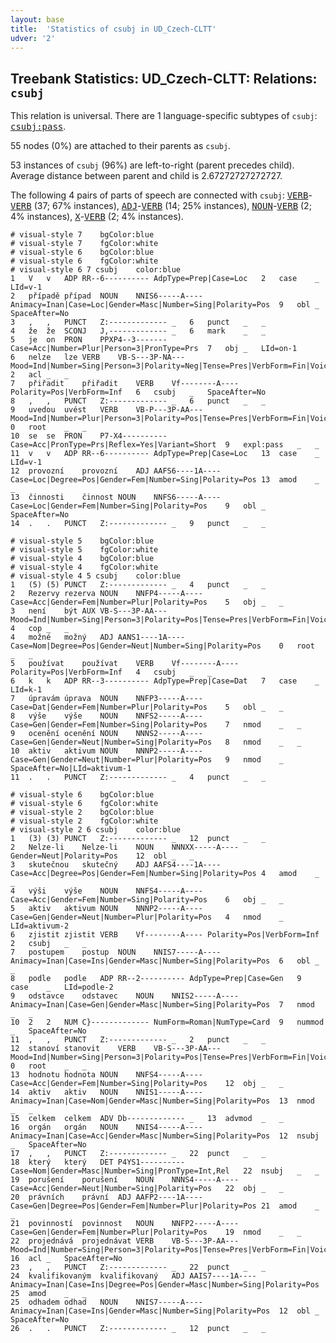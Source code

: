 ```yaml
---
layout: base
title:  'Statistics of csubj in UD_Czech-CLTT'
udver: '2'
---
```


## Treebank Statistics: UD_Czech-CLTT: Relations: `csubj`

This relation is universal.
There are 1 language-specific subtypes of `csubj`: <tt><a href="cs_cltt-dep-csubj-pass.html">csubj:pass</a></tt>.

55 nodes (0%) are attached to their parents as `csubj`.

53 instances of `csubj` (96%) are left-to-right (parent precedes child).
Average distance between parent and child is 2.67272727272727.

The following 4 pairs of parts of speech are connected with `csubj`: <tt><a href="cs_cltt-pos-VERB.html">VERB</a></tt>-<tt><a href="cs_cltt-pos-VERB.html">VERB</a></tt> (37; 67% instances), <tt><a href="cs_cltt-pos-ADJ.html">ADJ</a></tt>-<tt><a href="cs_cltt-pos-VERB.html">VERB</a></tt> (14; 25% instances), <tt><a href="cs_cltt-pos-NOUN.html">NOUN</a></tt>-<tt><a href="cs_cltt-pos-VERB.html">VERB</a></tt> (2; 4% instances), <tt><a href="cs_cltt-pos-X.html">X</a></tt>-<tt><a href="cs_cltt-pos-VERB.html">VERB</a></tt> (2; 4% instances).


~~~ conllu
# visual-style 7	bgColor:blue
# visual-style 7	fgColor:white
# visual-style 6	bgColor:blue
# visual-style 6	fgColor:white
# visual-style 6 7 csubj	color:blue
1	V	v	ADP	RR--6----------	AdpType=Prep|Case=Loc	2	case	_	LId=v-1
2	případě	případ	NOUN	NNIS6-----A----	Animacy=Inan|Case=Loc|Gender=Masc|Number=Sing|Polarity=Pos	9	obl	_	SpaceAfter=No
3	,	,	PUNCT	Z:-------------	_	6	punct	_	_
4	že	že	SCONJ	J,-------------	_	6	mark	_	_
5	je	on	PRON	PPXP4--3-------	Case=Acc|Number=Plur|Person=3|PronType=Prs	7	obj	_	LId=on-1
6	nelze	lze	VERB	VB-S---3P-NA---	Mood=Ind|Number=Sing|Person=3|Polarity=Neg|Tense=Pres|VerbForm=Fin|Voice=Act	2	acl	_	_
7	přiřadit	přiřadit	VERB	Vf--------A----	Polarity=Pos|VerbForm=Inf	6	csubj	_	SpaceAfter=No
8	,	,	PUNCT	Z:-------------	_	6	punct	_	_
9	uvedou	uvést	VERB	VB-P---3P-AA---	Mood=Ind|Number=Plur|Person=3|Polarity=Pos|Tense=Pres|VerbForm=Fin|Voice=Act	0	root	_	_
10	se	se	PRON	P7-X4----------	Case=Acc|PronType=Prs|Reflex=Yes|Variant=Short	9	expl:pass	_	_
11	v	v	ADP	RR--6----------	AdpType=Prep|Case=Loc	13	case	_	LId=v-1
12	provozní	provozní	ADJ	AAFS6----1A----	Case=Loc|Degree=Pos|Gender=Fem|Number=Sing|Polarity=Pos	13	amod	_	_
13	činnosti	činnost	NOUN	NNFS6-----A----	Case=Loc|Gender=Fem|Number=Sing|Polarity=Pos	9	obl	_	SpaceAfter=No
14	.	.	PUNCT	Z:-------------	_	9	punct	_	_

~~~


~~~ conllu
# visual-style 5	bgColor:blue
# visual-style 5	fgColor:white
# visual-style 4	bgColor:blue
# visual-style 4	fgColor:white
# visual-style 4 5 csubj	color:blue
1	(5)	(5)	PUNCT	Z:-------------	_	4	punct	_	_
2	Rezervy	rezerva	NOUN	NNFP4-----A----	Case=Acc|Gender=Fem|Number=Plur|Polarity=Pos	5	obj	_	_
3	není	být	AUX	VB-S---3P-AA---	Mood=Ind|Number=Sing|Person=3|Polarity=Pos|Tense=Pres|VerbForm=Fin|Voice=Act	4	cop	_	_
4	možné	možný	ADJ	AANS1----1A----	Case=Nom|Degree=Pos|Gender=Neut|Number=Sing|Polarity=Pos	0	root	_	_
5	používat	používat	VERB	Vf--------A----	Polarity=Pos|VerbForm=Inf	4	csubj	_	_
6	k	k	ADP	RR--3----------	AdpType=Prep|Case=Dat	7	case	_	LId=k-1
7	úpravám	úprava	NOUN	NNFP3-----A----	Case=Dat|Gender=Fem|Number=Plur|Polarity=Pos	5	obl	_	_
8	výše	výše	NOUN	NNFS2-----A----	Case=Gen|Gender=Fem|Number=Sing|Polarity=Pos	7	nmod	_	_
9	ocenění	ocenění	NOUN	NNNS2-----A----	Case=Gen|Gender=Neut|Number=Sing|Polarity=Pos	8	nmod	_	_
10	aktiv	aktivum	NOUN	NNNP2-----A----	Case=Gen|Gender=Neut|Number=Plur|Polarity=Pos	9	nmod	_	SpaceAfter=No|LId=aktivum-1
11	.	.	PUNCT	Z:-------------	_	4	punct	_	_

~~~


~~~ conllu
# visual-style 6	bgColor:blue
# visual-style 6	fgColor:white
# visual-style 2	bgColor:blue
# visual-style 2	fgColor:white
# visual-style 2 6 csubj	color:blue
1	(3)	(3)	PUNCT	Z:-------------	_	12	punct	_	_
2	Nelze-li	Nelze-li	NOUN	NNNXX-----A----	Gender=Neut|Polarity=Pos	12	obl	_	_
3	skutečnou	skutečný	ADJ	AAFS4----1A----	Case=Acc|Degree=Pos|Gender=Fem|Number=Sing|Polarity=Pos	4	amod	_	_
4	výši	výše	NOUN	NNFS4-----A----	Case=Acc|Gender=Fem|Number=Sing|Polarity=Pos	6	obj	_	_
5	aktiv	aktivum	NOUN	NNNP2-----A----	Case=Gen|Gender=Neut|Number=Plur|Polarity=Pos	4	nmod	_	LId=aktivum-2
6	zjistit	zjistit	VERB	Vf--------A----	Polarity=Pos|VerbForm=Inf	2	csubj	_	_
7	postupem	postup	NOUN	NNIS7-----A----	Animacy=Inan|Case=Ins|Gender=Masc|Number=Sing|Polarity=Pos	6	obl	_	_
8	podle	podle	ADP	RR--2----------	AdpType=Prep|Case=Gen	9	case	_	LId=podle-2
9	odstavce	odstavec	NOUN	NNIS2-----A----	Animacy=Inan|Case=Gen|Gender=Masc|Number=Sing|Polarity=Pos	7	nmod	_	_
10	2	2	NUM	C}-------------	NumForm=Roman|NumType=Card	9	nummod	_	SpaceAfter=No
11	,	,	PUNCT	Z:-------------	_	2	punct	_	_
12	stanoví	stanovit	VERB	VB-S---3P-AA---	Mood=Ind|Number=Sing|Person=3|Polarity=Pos|Tense=Pres|VerbForm=Fin|Voice=Act	0	root	_	_
13	hodnotu	hodnota	NOUN	NNFS4-----A----	Case=Acc|Gender=Fem|Number=Sing|Polarity=Pos	12	obj	_	_
14	aktiv	aktiv	NOUN	NNIS1-----A----	Animacy=Inan|Case=Nom|Gender=Masc|Number=Sing|Polarity=Pos	13	nmod	_	_
15	celkem	celkem	ADV	Db-------------	_	13	advmod	_	_
16	orgán	orgán	NOUN	NNIS4-----A----	Animacy=Inan|Case=Acc|Gender=Masc|Number=Sing|Polarity=Pos	12	nsubj	_	SpaceAfter=No
17	,	,	PUNCT	Z:-------------	_	22	punct	_	_
18	který	který	DET	P4YS1----------	Case=Nom|Gender=Masc|Number=Sing|PronType=Int,Rel	22	nsubj	_	_
19	porušení	porušení	NOUN	NNNS4-----A----	Case=Acc|Gender=Neut|Number=Sing|Polarity=Pos	22	obj	_	_
20	právních	právní	ADJ	AAFP2----1A----	Case=Gen|Degree=Pos|Gender=Fem|Number=Plur|Polarity=Pos	21	amod	_	_
21	povinností	povinnost	NOUN	NNFP2-----A----	Case=Gen|Gender=Fem|Number=Plur|Polarity=Pos	19	nmod	_	_
22	projednává	projednávat	VERB	VB-S---3P-AA---	Mood=Ind|Number=Sing|Person=3|Polarity=Pos|Tense=Pres|VerbForm=Fin|Voice=Act	16	acl	_	SpaceAfter=No
23	,	,	PUNCT	Z:-------------	_	22	punct	_	_
24	kvalifikovaným	kvalifikovaný	ADJ	AAIS7----1A----	Animacy=Inan|Case=Ins|Degree=Pos|Gender=Masc|Number=Sing|Polarity=Pos	25	amod	_	_
25	odhadem	odhad	NOUN	NNIS7-----A----	Animacy=Inan|Case=Ins|Gender=Masc|Number=Sing|Polarity=Pos	12	obl	_	SpaceAfter=No
26	.	.	PUNCT	Z:-------------	_	12	punct	_	_

~~~


